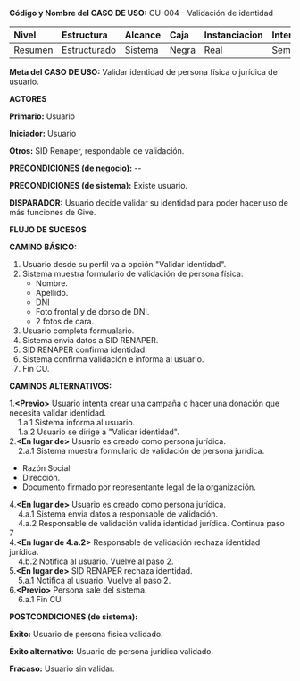 **Código y Nombre del CASO  DE  USO:** CU-004 - Validación de identidad

| Nivel  | Estructura | Alcance|Caja|Instanciacion| Interaccion|
|:------- |:-------|:-----|:-----|:-----|:-----|
| Resumen    | Estructurado | Sistema |Negra |Real |Semantico|

**Meta del CASO  DE  USO:** Validar identidad de persona física o jurídica de usuario.

**ACTORES** 

**Primario:** Usuario

**Iniciador:** Usuario

**Otros:** SID Renaper, respondable de validación.


**PRECONDICIONES (de negocio):** --

**PRECONDICIONES (de sistema):** Existe usuario.

**DISPARADOR:** Usuario decide validar su identidad para poder hacer uso de más funciones de Give.

**FLUJO DE SUCESOS**

**CAMINO BÁSICO:**

1. Usuario desde su perfil va a opción "Validar identidad".
2. Sistema muestra formulario de validación de persona física:
      - Nombre.
      - Apellido.
      - DNI
      - Foto frontal y de dorso de DNI.
      - 2 fotos de cara.
3. Usuario completa formualario.
4. Sistema envia datos a SID RENAPER.
5. SID RENAPER confirma identidad.
6. Sistema confirma validación e informa al usuario.
7. Fin CU.

**CAMINOS ALTERNATIVOS:**

1.**\<Previo\>** Usuario intenta crear una campaña o hacer una donación que necesita validar identidad.\
&nbsp;&nbsp;&nbsp;&nbsp;1.a.1 Sistema informa al usuario.\
&nbsp;&nbsp;&nbsp;&nbsp;1.a.2 Usuario se dirige a "Validar identidad".\
2.**\<En lugar de\>** Usuario es creado como persona jurídica.\
&nbsp;&nbsp;&nbsp;&nbsp;2.a.1 Sistema muestra formulario de validación de persona jurídica.
   - Razón Social
   - Dirección.
   - Documento firmado por representante legal de la organización.

4.**\<En lugar de\>** Usuario es creado como persona jurídica.\
&nbsp;&nbsp;&nbsp;&nbsp;4.a.1 Sistema envia datos a responsable de validación.\
&nbsp;&nbsp;&nbsp;&nbsp;4.a.2 Responsable de validación valida identidad jurídica. Continua paso 7\
4.**\<En lugar de 4.a.2\>** Responsable de validación rechaza identidad jurídica. \
&nbsp;&nbsp;&nbsp;&nbsp;4.b.2 Notifica al usuario. Vuelve al paso 2.\
5.**\<En lugar de\>** SID RENAPER rechaza identidad.\
&nbsp;&nbsp;&nbsp;&nbsp;5.a.1 Notifica al usuario. Vuelve al paso 2.\
6.**\<Previo\>** Persona sale del sistema.\
&nbsp;&nbsp;&nbsp;&nbsp;6.a.1 Fin CU.
    
**POSTCONDICIONES (de sistema):**

**Éxito:** Usuario de persona fisica validado.

**Éxito alternativo:** Usuario de persona jurídica validado.

**Fracaso:** Usuario sin validar.
